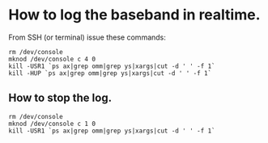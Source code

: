 # How to log the baseband in realtime. #

From SSH (or terminal) issue these commands:

```
rm /dev/console
mknod /dev/console c 4 0
kill -USR1 `ps ax|grep omm|grep ys|xargs|cut -d ' ' -f 1`
kill -HUP `ps ax|grep omm|grep ys|xargs|cut -d ' ' -f 1`
```

## How to stop the log. ##

```
rm /dev/console
mknod /dev/console c 1 0
kill -USR1 `ps ax|grep omm|grep ys|xargs|cut -d ' ' -f 1`
```